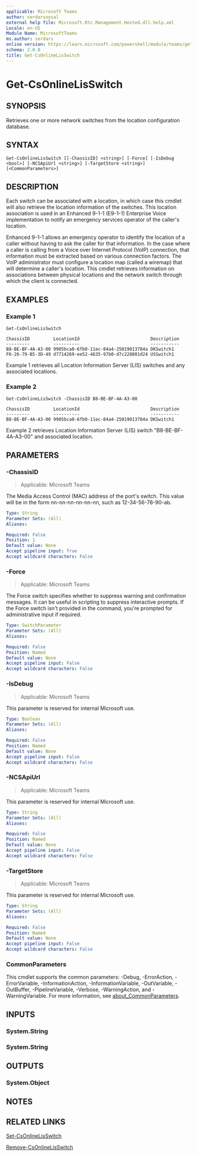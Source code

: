 ```yaml
---
applicable: Microsoft Teams
author: serdarsoysal
external help file: Microsoft.Rtc.Management.Hosted.dll-help.xml
Locale: en-US
Module Name: MicrosoftTeams
ms.author: serdars
online version: https://learn.microsoft.com/powershell/module/teams/get-csonlinelisswitch
schema: 2.0.0
title: Get-CsOnlineLisSwitch
---
```


# Get-CsOnlineLisSwitch

## SYNOPSIS
Retrieves one or more network switches from the location configuration database.

## SYNTAX

```
Get-CsOnlineLisSwitch [[-ChassisID] <string>] [-Force] [-IsDebug <bool>] [-NCSApiUrl <string>] [-TargetStore <string>] [<CommonParameters>]
```

## DESCRIPTION
Each switch can be associated with a location, in which case this cmdlet will also retrieve the location information of the switches. This location association is used in an Enhanced 9-1-1 (E9-1-1) Enterprise Voice implementation to notify an emergency services operator of the caller's location.

Enhanced 9-1-1 allows an emergency operator to identify the location of a caller without having to ask the caller for that information. In the case where a caller is calling from a Voice over Internet Protocol (VoIP) connection, that information must be extracted based on various connection factors. The VoIP administrator must configure a location map (called a wiremap) that will determine a caller's location. This cmdlet retrieves information on associations between physical locations and the network switch through which the client is connected.

## EXAMPLES

### Example 1
```
Get-CsOnlineLisSwitch
```
```output
ChassisID         LocationId                           Description
---------         ----------                           -----------
B8-BE-BF-4A-A3-00 9905bca0-6fb0-11ec-84a4-25019013784a DKSwitch1
F6-26-79-B5-3D-49 d7714269-ee52-4635-97b0-d7c228801d24 USSwitch1
```

Example 1 retrieves all Location Information Server (LIS) switches and any associated locations.

### Example 2
```
Get-CsOnlineLisSwitch -ChassisID B8-BE-BF-4A-A3-00
```
```output
ChassisID         LocationId                           Description
---------         ----------                           -----------
B8-BE-BF-4A-A3-00 9905bca0-6fb0-11ec-84a4-25019013784a DKSwitch1
```

Example 2 retrieves Location Information Server (LIS) switch "B8-BE-BF-4A-A3-00" and associated location.

## PARAMETERS

### -ChassisID

> Applicable: Microsoft Teams

The Media Access Control (MAC) address of the port's switch. This value will be in the form nn-nn-nn-nn-nn-nn, such as 12-34-56-78-90-ab.

```yaml
Type: String
Parameter Sets: (All)
Aliases:

Required: False
Position: 1
Default value: None
Accept pipeline input: True
Accept wildcard characters: False
```

### -Force

> Applicable: Microsoft Teams

The Force switch specifies whether to suppress warning and confirmation messages.
It can be useful in scripting to suppress interactive prompts.
If the Force switch isn't provided in the command, you're prompted for administrative input if required.

```yaml
Type: SwitchParameter
Parameter Sets: (All)
Aliases:

Required: False
Position: Named
Default value: None
Accept pipeline input: False
Accept wildcard characters: False
```

### -IsDebug

> Applicable: Microsoft Teams

This parameter is reserved for internal Microsoft use.

```yaml
Type: Boolean
Parameter Sets: (All)
Aliases:

Required: False
Position: Named
Default value: None
Accept pipeline input: False
Accept wildcard characters: False
```

### -NCSApiUrl

> Applicable: Microsoft Teams

This parameter is reserved for internal Microsoft use.

```yaml
Type: String
Parameter Sets: (All)
Aliases:

Required: False
Position: Named
Default value: None
Accept pipeline input: False
Accept wildcard characters: False
```

### -TargetStore

> Applicable: Microsoft Teams

This parameter is reserved for internal Microsoft use.

```yaml
Type: String
Parameter Sets: (All)
Aliases:

Required: False
Position: Named
Default value: None
Accept pipeline input: False
Accept wildcard characters: False
```

### CommonParameters
This cmdlet supports the common parameters: -Debug, -ErrorAction, -ErrorVariable, -InformationAction, -InformationVariable, -OutVariable, -OutBuffer, -PipelineVariable, -Verbose, -WarningAction, and -WarningVariable. For more information, see [about_CommonParameters](https://go.microsoft.com/fwlink/?LinkID=113216).

## INPUTS

### System.String

### System.String

## OUTPUTS

### System.Object

## NOTES

## RELATED LINKS

[Set-CsOnlineLisSwitch](https://learn.microsoft.com/powershell/module/teams/set-csonlinelisswitch)

[Remove-CsOnlineLisSwitch](https://learn.microsoft.com/powershell/module/teams/remove-csonlinelisswitch)
